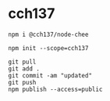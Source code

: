 # cch137

```
npm i @cch137/node-chee

```

```
npm init --scope=cch137

```

```
git pull
git add .
git commit -am "updated"
git push
npm publish --access=public

```